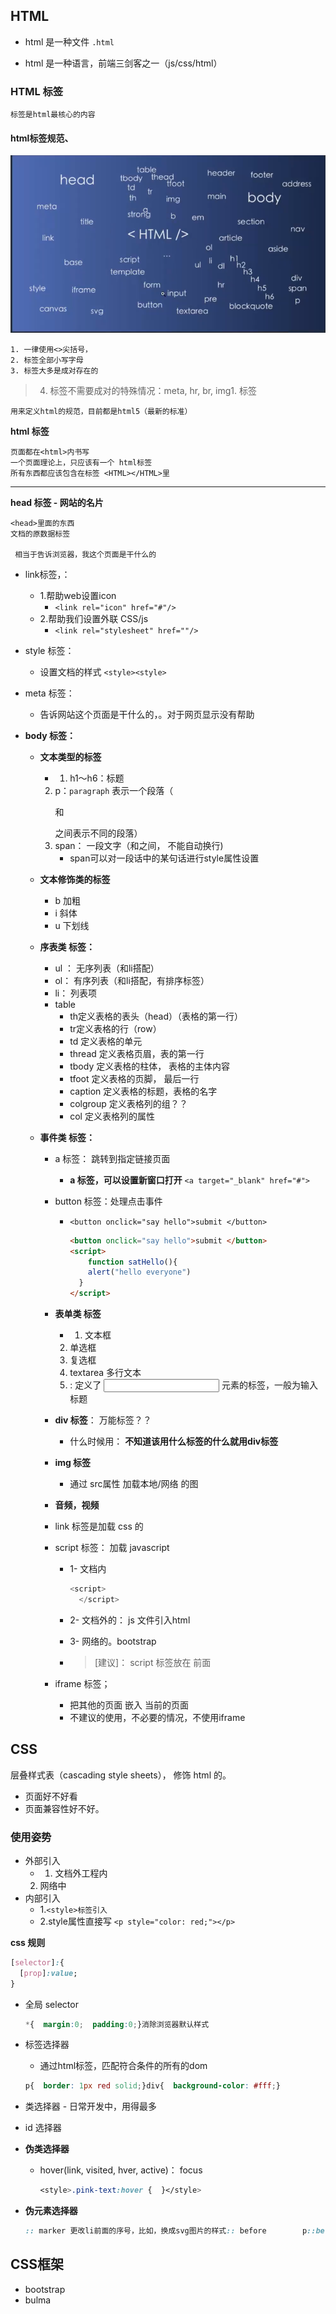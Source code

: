 ##  HTML

- html 是一种文件 `.html`

- html 是一种语言，前端三剑客之一（js/css/html）

###  HTML 标签

```
标签是html最核心的内容

```

####  html标签规范、

![](static/WX20211022-104701.png)

```
1. 一律使用<>尖括号，
2. 标签全部小写字母
3. 标签大多是成对存在的 
```

> 4. 标签不需要成对的特殊情况：meta, hr, br, img1. <html>标签

**<!DOCTYPE HTML>**

```
用来定义html的规范，目前都是html5（最新的标准）
```

**html 标签**

```
页面都在<html>内书写
一个页面理论上，只应该有一个 html标签
所有东西都应该包含在标签 <HTML></HTML>里
```

****

**head 标签 - 网站的名片**

```
<head>里面的东西
文档的原数据标签

 相当于告诉浏览器，我这个页面是干什么的
```

- link标签，：

    - 1.帮助web设置icon
        - `<link rel="icon" href="#"/>`
    - 2.帮助我们设置外联 CSS/js
        - `<link rel="stylesheet" href=""/>`

- style 标签：

    - 设置文档的样式	`<style><style>`

- meta 标签：

    - 告诉网站这个页面是干什么的，。对于网页显示没有帮助

- **body 标签：**

    - **文本类型的标签**

        - 1. h1～h6：标题
        2. p：`paragraph` 表示一个段落（<p></p>和<p></p>之间表示不同的段落）
        3. span： 一段文字（<span></span>和<span></span>之间， 不能自动换行)
            - span可以对一段话中的某句话进行style属性设置

    - **文本修饰类的标签**

        - b 加粗
        - i 斜体
        - u 下划线

    - **序表类 标签：**

        - ul ： 无序列表（和li搭配）
        - ol： 有序列表（和li搭配，有排序标签）
        - li： 列表项
        - table
            - th定义表格的表头（head）（表格的第一行）
            - tr定义表格的行（row）
            - td 定义表格的单元
            - thread 定义表格页眉，表的第一行
            - tbody 定义表格的柱体， 表格的主体内容
            - tfoot 定义表格的页脚， 最后一行
            - caption 定义表格的标题，表格的名字
            - colgroup 定义表格列的组？？
            - col 定义表格列的属性

    - **事件类 标签：**

        - a 标签： 跳转到指定链接页面

            - **a 标签，可以设置新窗口打开** `<a target="_blank" href="#">`

        - button 标签：处理点击事件

            - `<button onclick="say hello">submit </button>`

              ```html
              <button onclick="say hello">submit </button>
              <script>
                  function satHello(){
                  alert("hello everyone")
                } 
              </script>
              ```

        - **表单类 标签**

            - 1. 文本框
            2. 单选框
            3. 复选框
            4. textarea 多行文本
            5. <label>: 定义了 <input> 元素的标签，一般为输入标题

        - **div 标签**： 万能标签？？

            - 什么时候用： **不知道该用什么标签的什么就用div标签**

        - **img 标签**

            - 通过 src属性 加载本地/网络 的图

        - **音频，视频**

        - link 标签是加载 css 的

        - script 标签： 加载 javascript

            - 1- 文档内

              ```javascript
              <script>
                </script>
              ```

            - 2- 文档外的： js 文件引入html

            - 3- 网络的。bootstrap

            - > [建议]： script 标签放在 </body> 前面

        - iframe 标签；

            - 把其他的页面 嵌入 当前的页面
            - 不建议的使用，不必要的情况，不使用iframe

##  CSS

层叠样式表（cascading style sheets）， 修饰 html 的。

- 页面好不好看
- 页面兼容性好不好。

###  使用姿势

- 外部引入
    - 1. 文档外工程内
    2. 网络中
- 内部引入
    - 1.`<style>标签引入`
    - 2.style属性直接写 `<p style="color: red;"></p>`

**css 规则**

```css
[selector]:{
  [prop]:value;
}
```

- 全局 selector

  ```css
  *{  margin:0;  padding:0;}消除浏览器默认样式
  ```

- 标签选择器

    - 通过html标签，匹配符合条件的所有的dom

  ```css
  p{  border: 1px red solid;}div{  background-color: #fff;}
  ```

- 类选择器 - 日常开发中，用得最多

- id 选择器

- **伪类选择器**

    - hover(link, visited, hver, active)： focus

      ```css
      <style>.pink-text:hover {  }</style>
      ```

- **伪元素选择器**

  ```css
  :: marker 更改li前面的序号，比如，换成svg图片的样式:: before        p::before {          content: "!!!";        }:: adfter				p::after {          content: "!!!";        }
  ```



##  CSS框架

- bootstrap
- bulma

